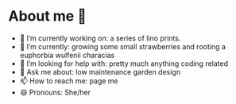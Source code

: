 # About me 👋

- 🔭 I’m currently working on: a series of lino prints.  
- 🌱 I’m currently: growing some small strawberries and  rooting a euphorbia wulfenii characias
- 🤔 I’m looking for help with: pretty much anything coding related 
- 💬 Ask me about: low maintenance garden design 
- 📫 How to reach me: page me
- 😄 Pronouns: She/her

